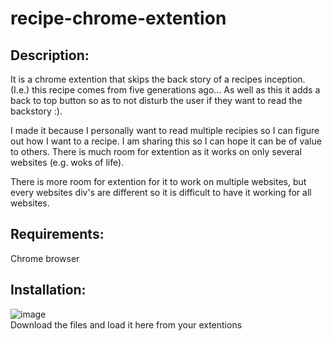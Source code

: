 # recipe-chrome-extention

## Description:
It is a chrome extention that skips the back story of a recipes inception. (I.e.) this recipe comes from five generations ago... As well as this it adds a back to top button so as to not disturb the user if they want to read the backstory :).

I made it because I personally want to read multiple recipies so I can figure out how I want to a recipe. I am sharing this so I can hope it can be of value to others. There is much room for extention as it works on only several websites (e.g. woks of life).
 
There is more room for extention for it to work on multiple websites, but every websites div's are different so it is difficult to have it working for all websites.

## Requirements:
Chrome browser

## Installation:
![image](https://user-images.githubusercontent.com/69961188/130247196-5b3d507a-5b7b-42fa-9b43-999c0edce963.png)
<br>
Download the files and load it here from your extentions
